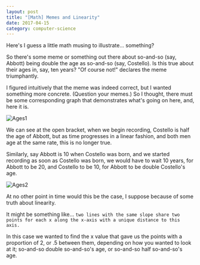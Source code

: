 ```yaml
---
layout: post
title: "[Math] Memes and Linearity"
date: 2017-04-15
category: computer-science
---
```


<link rel="stylesheet" type="text/css"  href="/keiths-site/css/main.css">

Here's I guess a little math musing to illustrate... something?

So there's some meme or something out there about so-and-so (say, Abbott) being double the age as so-and-so (say, Costello). Is this true about their ages in, say, ten years? "Of course not!" declares the meme triumphantly.

I figured intuitively that the meme was indeed correct, but I wanted something more concrete. (Question your memes.) So I thought, there must be some corresponding graph that demonstrates what's going on here, and, here it is.

![Ages1](https://raw.githubusercontent.com/kdlovett/keiths-site/gh-pages/images/ages.png)

We can see at the open bracket, when we begin recording, Costello is half the age of Abbott, but as time progresses in a linear fashion, and both men age at the same rate, this is no longer true.

Similarly, say Abbott is 10 when Costello was born, and we started recording as soon as Costello was born, we would have to wait 10 years, for Abbott to be 20, and Costello to be 10, for Abbott to be double Costello's age.

![Ages2](https://raw.githubusercontent.com/kdlovett/keiths-site/gh-pages/images/ages2.png)

At no other point in time would this be the case, I suppose because of some truth about linearity.

It might be something like... ```two lines with the same slope share two points for each x along the x-axis with a unique distance to this axis.```

In this case we wanted to find the x value that gave us the points with a proportion of 2, or .5 between them, depending on how you wanted to look at it; so-and-so double so-and-so's age, or so-and-so half so-and-so's age.